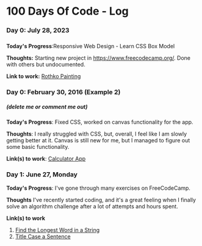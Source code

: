 # 100 Days Of Code - Log

### Day 0: July 28, 2023 
##### 

**Today's Progress**:Responsive Web Design - Learn CSS Box Model 

**Thoughts:** Starting new project in https://www.freecodecamp.org/. Done with others but undocumented.

**Link to work:** [Rothko Painting](https://www.freecodecamp.org/learn/2022/responsive-web-design/learn-the-css-box-model-by-building-a-rothko-painting)

### Day 0: February 30, 2016 (Example 2)
##### (delete me or comment me out)

**Today's Progress**: Fixed CSS, worked on canvas functionality for the app.

**Thoughts**: I really struggled with CSS, but, overall, I feel like I am slowly getting better at it. Canvas is still new for me, but I managed to figure out some basic functionality.

**Link(s) to work**: [Calculator App](http://www.example.com)


### Day 1: June 27, Monday

**Today's Progress**: I've gone through many exercises on FreeCodeCamp.

**Thoughts** I've recently started coding, and it's a great feeling when I finally solve an algorithm challenge after a lot of attempts and hours spent.

**Link(s) to work**
1. [Find the Longest Word in a String](https://www.freecodecamp.com/challenges/find-the-longest-word-in-a-string)
2. [Title Case a Sentence](https://www.freecodecamp.com/challenges/title-case-a-sentence)
